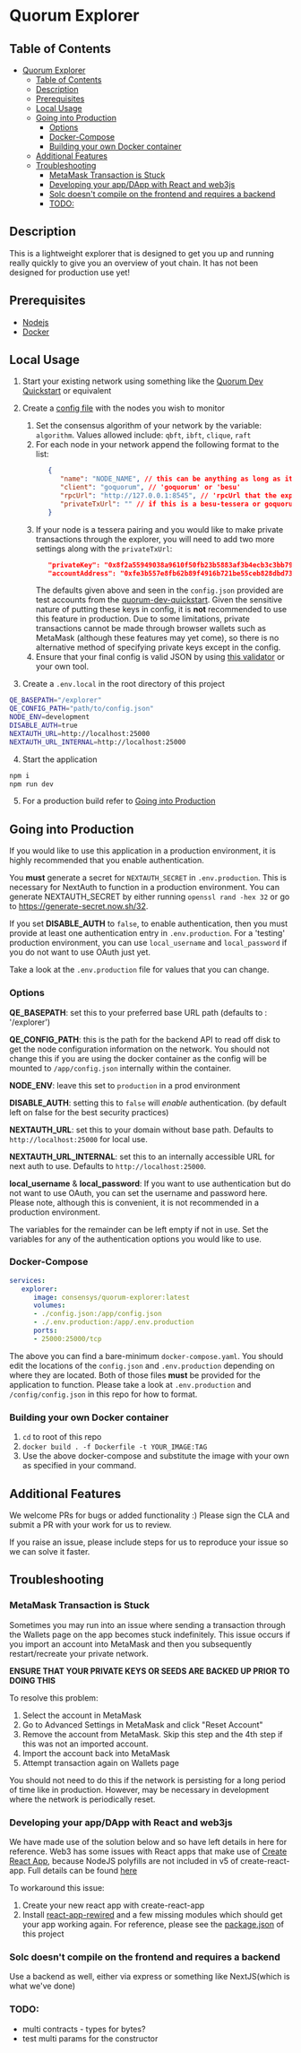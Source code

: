 # Quorum Explorer

## Table of Contents

- [Quorum Explorer](#quorum-explorer)
  - [Table of Contents](#table-of-contents)
  - [Description](#description)
  - [Prerequisites](#prerequisites)
  - [Local Usage](#local-usage)
  - [Going into Production](#going-into-production)
    - [Options](#options)
    - [Docker-Compose](#docker-compose)
    - [Building your own Docker container](#building-your-own-docker-container)
  - [Additional Features](#additional-features)
  - [Troubleshooting](#troubleshooting)
    - [MetaMask Transaction is Stuck](#metamask-transaction-is-stuck)
    - [Developing your app/DApp with React and web3js](#developing-your-appdapp-with-react-and-web3js)
    - [Solc doesn't compile on the frontend and requires a backend](#solc-doesnt-compile-on-the-frontend-and-requires-a-backend)
    - [TODO:](#todo)

## Description

This is a lightweight explorer that is designed to get you up and running really quickly to give you an overview of yout chain.
It has not been designed for production use yet!

## Prerequisites

- [Nodejs](https://nodejs.org/en/download/)
- [Docker](https://www.docker.com/)

## Local Usage

1. Start your existing network using something like the [Quorum Dev Quickstart](https://www.npmjs.com/package/quorum-dev-quickstart)
   or equivalent

2. Create a [config file](./src/config/config.json) with the nodes you wish to monitor
   1. Set the consensus algorithm of your network by the variable: `algorithm`. Values allowed include: `qbft`, `ibft`, `clique`, `raft`
   2. For each node in your network append the following format to the list:
      ```json
         {
            "name": "NODE_NAME", // this can be anything as long as it does not overlap with other nodes
            "client": "goquorum", // 'goquorum' or 'besu'
            "rpcUrl": "http://127.0.0.1:8545", // 'rpcUrl that the explorer can use to contact the nodes'
            "privateTxUrl": "" // if this is a besu-tessera or goquorum-tessera pairing, set the Url to Tessera here with the port e.g. http://127.0.0.1:9081; otherwise leave it as empty
         }
      ```
   3. If your node is a tessera pairing and you would like to make private transactions through the explorer, you will need to add two more settings along with the `privateTxUrl`:
      ```json
         "privateKey": "0x8f2a55949038a9610f50fb23b5883af3b4ecb3c3bb792cbcefbd1542c692be63",
         "accountAddress": "0xfe3b557e8fb62b89f4916b721be55ceb828dbd73"
      ```
      The defaults given above and seen in the `config.json` provided are test accounts from the [quorum-dev-quickstart](https://github.com/ConsenSys/quorum-dev-quickstart).
      Given the sensitive nature of putting these keys in config, it is **not** recommended to use this feature in production. Due to some limitations, private transactions cannot be made through browser wallets such as MetaMask (although these features may yet come), so there is no alternative method of specifying private keys except in the config.
   4. Ensure that your final config is valid JSON by using [this validator](https://jsonlint.com/) or your own tool.

3. Create a `.env.local` in the root directory of this project

```bash
QE_BASEPATH="/explorer"
QE_CONFIG_PATH="path/to/config.json"
NODE_ENV=development
DISABLE_AUTH=true
NEXTAUTH_URL=http://localhost:25000
NEXTAUTH_URL_INTERNAL=http://localhost:25000
```

4. Start the application

```bash
npm i
npm run dev
```

5. For a production build refer to [Going into Production](#going-into-production)

## Going into Production

If you would like to use this application in a production environment, it is highly recommended that you enable authentication.

You **must** generate a secret for `NEXTAUTH_SECRET` in `.env.production`. This is necessary for NextAuth to function in a production environment. You can generate NEXTAUTH_SECRET by either running `openssl rand -hex 32` or go to https://generate-secret.now.sh/32.

If you set **DISABLE_AUTH** to `false`, to enable authentication, then you must provide at least one authentication entry in `.env.production`. For a 'testing' production environment, you can use `local_username` and `local_password` if you do not want to use OAuth just yet.

Take a look at the `.env.production` file for values that you can change.

### Options

**QE_BASEPATH**: set this to your preferred base URL path (defaults to : '/explorer')

**QE_CONFIG_PATH**: this is the path for the backend API to read off disk to get the node configuration information on the network. You should not change this if you are using the docker container as the config will be mounted to `/app/config.json` internally within the container.

**NODE_ENV**: leave this set to `production` in a prod environment

**DISABLE_AUTH**: setting this to `false` will *enable* authentication. (by default left on false for the best security practices)

**NEXTAUTH_URL**: set this to your domain without base path. Defaults to `http://localhost:25000` for local use.

**NEXTAUTH_URL_INTERNAL**: set this to an internally accessible URL for next auth to use. Defaults to `http://localhost:25000`.

**local_username** & **local_password**: If you want to use authentication but do not want to use OAuth, you can set the username and password here. Please note, although this is convenient, it is not recommended in a production environment.

The variables for the remainder can be left empty if not in use. Set the variables for any of the authentication options you would like to use.

### Docker-Compose

```yaml
services:
   explorer:
      image: consensys/quorum-explorer:latest
      volumes:
      - ./config.json:/app/config.json
      - ./.env.production:/app/.env.production
      ports:
      - 25000:25000/tcp
```

The above you can find a bare-minimum `docker-compose.yaml`. You should edit the locations of the `config.json` and `.env.production` depending on where they are located. Both of those files **must** be provided for the application to function. Please take a look at `.env.production` and `/config/config.json` in this repo for how to format.

### Building your own Docker container

1. `cd` to root of this repo
2. `docker build . -f Dockerfile -t YOUR_IMAGE:TAG`
3. Use the above docker-compose and substitute the image with your own as specified in your command.

## Additional Features

We welcome PRs for bugs or added functionality :) Please sign the CLA and submit a PR with your work for us to review.

If you raise an issue, please include steps for us to reproduce your issue so we can solve it faster.
## Troubleshooting

### MetaMask Transaction is Stuck

Sometimes you may run into an issue where sending a transaction through the Wallets page on the app becomes stuck indefinitely. This issue occurs if you import an account into MetaMask and then you subsequently restart/recreate your private network. 

**ENSURE THAT YOUR PRIVATE KEYS OR SEEDS ARE BACKED UP PRIOR TO DOING THIS**

To resolve this problem: 
1. Select the account in MetaMask
2. Go to Advanced Settings in MetaMask and click "Reset Account"
3. Remove the account from MetaMask. Skip this step and the 4th step if this was not an imported account.
4. Import the account back into MetaMask
5. Attempt transaction again on Wallets page

You should not need to do this if the network is persisting for a long period of time like in production. However, may be necessary in development where the network is periodically reset.

### Developing your app/DApp with React and web3js

We have made use of the solution below and so have left details in here for reference. Web3 has some issues
with React apps that make use of [Create React App](https://reactjs.org/docs/create-a-new-react-app.html), because
NodeJS polyfills are not included in v5 of create-react-app. Full details can be found
[here](https://github.com/ChainSafe/web3.js#web3-and-create-react-app)

To workaround this issue:

1. Create your new react app with create-react-app
2. Install [react-app-rewired](https://github.com/ChainSafe/web3.js#solution) and a few missing modules which should get your app working again.
   For reference, please see the [package.json](./package.json) of this project

### Solc doesn't compile on the frontend and requires a backend

Use a backend as well, either via express or something like NextJS(which is what we've done)


### TODO:
- multi contracts - types for bytes?
- test multi params for the constructor
